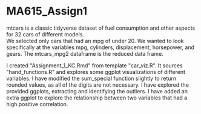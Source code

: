# MA615_Assign1

mtcars is a classic tidyverse dataset of fuel consumption and other aspects for 32 cars of different models.  
We selected only cars that had an mpg of under 20. We wanted to look specifically at the variables mpg, cylinders, displacement, horsepower, and gears. The mtcars_mpg2 dataframe is the reduced data frame. 

I created "Assignment_1_KC.Rmd" from template "car_viz.R". It sources "hand_functions.R" and explores some ggplot visualizations of different variables. I have modified the sum_special function slightly to return rounded values, as all of the digits are not necessary. I have explored the provided ggplots, extracting and identifying the outliers. I have added an extra ggplot to explore the relationship between two variables that had a high positive correlation.  